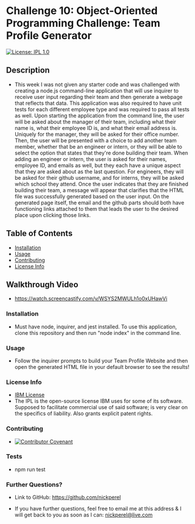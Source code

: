 # Challenge 10: Object-Oriented Programming Challenge: Team Profile Generator
  [![License: IPL 1.0](https://img.shields.io/badge/License-IPL_1.0-blue.svg)](https://opensource.org/licenses/IPL-1.0)

  ## Description
  
  * This week I was not given any starter code and was challenged with creating a node.js command-line application that will use inquirer to receive user input regarding their team and then generate a webpage that reflects that data. This application was also required to have unit tests for each different employee type and was required to pass all tests as well. Upon starting the application from the command line, the user will be asked about the manager of their team, including what their name is, what their employee ID is, and what their email address is. Uniquely for the manager, they will be asked for their office number. Then, the user will be presented with a choice to add another team member, whether that be an engineer or intern, or they will be able to select the option that states that they're done building their team. When adding an engineer or intern, the user is asked for their names, employee ID, and emails as well, but they each have a unique aspect that they are asked about as the last question. For engineers, they will be asked for their github username, and for interns, they will be asked which school they attend. Once the user indicates that they are finished building their team, a message will appear that clarifies that the HTML file was successfully generated based on the user input. On the generated page itself, the email and the github parts should both have functioning links attached to them that leads the user to the desired place upon clicking those links.

  ## Table of Contents

  * [Installation](#installation)
  * [Usage](#usage)
  * [Contributing](#contributing)
  * [License Info](#license-info)

  ## Walkthrough Video
  
  *  https://watch.screencastify.com/v/WSYS2MWULh1o0xUHawVi

  ### Installation
  
  * Must have node, inquirer, and jest installed. To use this application, clone this repository and then run "node index" in the command line.

  ### Usage

  * Follow the inquirer prompts to build your Team Profile Website and then open the generated HTML file in your default browser to see the results!

  ### License Info
  * [IBM License](https://opensource.org/licenses/IPL-1.0)
  * The IPL is the open-source license IBM uses for some of its software. Supposed to facilitate commercial use of said software; is very clear on the specifics of liability. Also grants explicit patent rights.
  
  ### Contributing

  * [![Contributor Covenant](https://img.shields.io/badge/Contributor%20Covenant-2.1-4baaaa.svg)](code_of_conduct.md)

  ### Tests

  * npm run test

  ### Further Questions?

  * Link to GitHub: https://github.com/nickperel

  * If you have further questions, feel free to email me at this address & I will get back to you as soon as I can: nickperel@live.com

